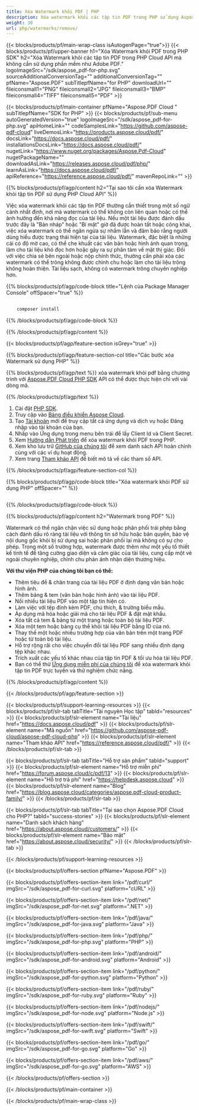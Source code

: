 ```yaml
---
title: Xóa Watermark khỏi PDF | PHP
description: Xóa watermark khỏi các tập tin PDF trong PHP sử dụng Aspose.PDF Cloud SDK. Khôi phục phiên bản tài liệu sạch.
weight: 30
url: php/watermarks/remove/
---
```


{{< blocks/products/pf/main-wrap-class isAutogenPage="true">}}
{{< blocks/products/pf/upper-banner h1="Xóa Watermark khỏi PDF trong PHP SDK" h2="Xóa Watermark khỏi các tập tin PDF trong PHP Cloud API mà không cần sử dụng phần mềm như Adobe PDF." logoImageSrc="/sdk/aspose_pdf-for-php.svg" sourceAdditionalConversionTag="" additionalConversionTag="" pfName="Aspose.PDF" subTitlepfName="for PHP" downloadUrl="" fileiconsmall1="PNG" fileiconsmall2="JPG" fileiconsmall3="BMP" fileiconsmall4="TIFF" fileiconsmall5="PDF" >}}

{{< blocks/products/pf/main-container pfName="Aspose.PDF Cloud " subTitlepfName="SDK for PHP" >}}
{{< blocks/products/pf/sub-menu autoGeneratedVersion="true" logoImageSrc="/sdk/aspose_pdf-for-php.svg" apiHomeLink="" codeSamplesLink="https://github.com/aspose-pdf-cloud" liveDemosLink="https://products.aspose.cloud/pdf/" docsLink="https://docs.aspose.cloud/pdf/" installationsDocsLink="https://docs.aspose.cloud/pdf/" nugetLink="https://www.nuget.org/packages/Aspose.Pdf-Cloud" nugetPackageName="" downloadAsLink="https://releases.aspose.cloud/pdf/php/" learnAsLink="https://docs.aspose.cloud/pdf/" apiReference="https://reference.aspose.cloud/pdf/" mavenRepoLink="" >}}

{{% blocks/products/pf/agp/content h2="Tại sao tôi cần xóa Watermark khỏi tập tin PDF sử dụng PHP Cloud API" %}}

Việc xóa watermark khỏi các tập tin PDF thường cần thiết trong một số ngữ cảnh nhất định, nơi mà watermark có thể không còn liên quan hoặc có thể ảnh hưởng đến khả năng đọc của tài liệu.
Nếu một tài liệu được đánh dấu trước đây là "Bản nháp" hoặc "Bí mật" giờ đã được hoàn tất hoặc công khai, việc xóa watermark có thể ngăn ngừa sự nhầm lẫn và đảm bảo rằng người dùng hiểu được trạng thái hiện tại của tài liệu. Watermark, đặc biệt là những cái có độ mờ cao, có thể che khuất các văn bản hoặc hình ảnh quan trọng, làm cho tài liệu khó đọc hơn hoặc gây ra sự phân tâm về mặt thị giác. Đối với việc chia sẻ bên ngoài hoặc nộp chính thức, thường cần phải xóa các watermark có thể trông không được chỉnh chu hoặc làm cho tài liệu trông không hoàn thiện. Tài liệu sạch, không có watermark trông chuyên nghiệp hơn.

{{% blocks/products/pf/agp/code-block title="Lệnh của Package Manager Console" offSpacer="true" %}}

```bash
     
    composer install

```

{{% /blocks/products/pf/agp/code-block %}}

{{% /blocks/products/pf/agp/content %}}

{{< blocks/products/pf/agp/feature-section isGrey="true" >}}

{{% blocks/products/pf/agp/feature-section-col title="Các bước xóa Watermark sử dụng PHP" %}}

{{% blocks/products/pf/agp/text %}}
xóa watermark khỏi pdf bằng chương trình với
[Aspose.PDF Cloud PHP SDK](https://products.aspose.cloud/pdf/php/)
API có thể được thực hiện chỉ với vài dòng mã.

{{% /blocks/products/pf/agp/text %}}

1. Cài đặt [PHP SDK](https://pypi.org/project/asposepdfcloud/).
1. Truy cập vào [Bảng điều khiển Aspose Cloud](https://dashboard.aspose.cloud/).
1. Tạo [Tài khoản](https://docs.aspose.cloud/display/storagecloud/Creating+and+Managing+Account) mới để truy cập tất cả ứng dụng và dịch vụ hoặc Đăng nhập vào tài khoản của bạn.
1. Nhấp vào Ứng dụng trong menu bên trái để lấy Client Id và Client Secret.
1. Xem [Hướng dẫn Phát triển](https://docs.aspose.cloud/pdf/working-with-stamps/) để xóa watermark khỏi PDF trong PHP.
1. Xem kho lưu trữ [GitHub của chúng tôi](https://github.com/aspose-pdf-cloud/aspose-pdf-cloud-php) để xem danh sách API hoàn chỉnh cùng với các ví dụ hoạt động.
1. Xem trang [Tham khảo API](https://reference.aspose.cloud/pdf/#/Document) để biết mô tả về các tham số API.

{{% /blocks/products/pf/agp/feature-section-col %}}


{{% blocks/products/pf/agp/code-block title="Xóa watermark khỏi PDF sử dụng PHP" offSpacer="" %}}

```php


```

{{% /blocks/products/pf/agp/code-block %}}

{{% blocks/products/pf/agp/content h2="Watermark trong PDF" %}}

Watermark có thể ngăn chặn việc sử dụng hoặc phân phối trái phép bằng cách đánh dấu rõ ràng tài liệu với thông tin sở hữu hoặc bản quyền, bảo vệ nội dung gốc khỏi bị sử dụng sai hoặc phân phối lại mà không có sự cho phép.
Trong một số trường hợp, watermark được thêm như một yếu tố thiết kế tinh tế để tăng cường giao diện và cảm giác của tài liệu, cung cấp một vẻ ngoài chuyên nghiệp, chỉnh chu phản ánh nhận diện thương hiệu.

**Với thư viện PHP của chúng tôi bạn có thể:**

+ Thêm tiêu đề & chân trang của tài liệu PDF ở định dạng văn bản hoặc hình ảnh.
+ Thêm bảng & tem (văn bản hoặc hình ảnh) vào tài liệu PDF.
+ Nối nhiều tài liệu PDF vào một tập tin hiện có.
+ Làm việc với tệp đính kèm PDF, chú thích, & trường biểu mẫu.
+ Áp dụng mã hóa hoặc giải mã cho tài liệu PDF & đặt mật khẩu.
+ Xóa tất cả tem & bảng từ một trang hoặc toàn bộ tài liệu PDF.
+ Xóa một tem hoặc bảng cụ thể khỏi tài liệu PDF bằng ID của nó.
+ Thay thế một hoặc nhiều trường hợp của văn bản trên một trang PDF hoặc từ toàn bộ tài liệu.
+ Hỗ trợ rộng rãi cho việc chuyển đổi tài liệu PDF sang nhiều định dạng tệp khác nhau.
+ Trích xuất các yếu tố khác nhau của tập tin PDF & tối ưu hóa tài liệu PDF.
+ Bạn có thể thử [Ứng dụng miễn phí của chúng tôi](https://products.aspose.app/pdf/remove-watermark) để xóa watermark khỏi tập tin PDF trực tuyến và thử nghiệm chức năng.

{{% /blocks/products/pf/agp/content %}}

{{< /blocks/products/pf/agp/feature-section >}}

{{< blocks/products/pf/support-learning-resources >}}
{{< blocks/products/pf/slr-tab tabTitle="Tài nguyên Học tập" tabId="resources" >}}
{{< blocks/products/pf/slr-element name="Tài liệu" href="https://docs.aspose.cloud/pdf" >}}
{{< blocks/products/pf/slr-element name="Mã nguồn" href="https://github.com/aspose-pdf-cloud/aspose-pdf-cloud-php" >}}
{{< blocks/products/pf/slr-element name="Tham khảo API" href="https://reference.aspose.cloud/pdf/" >}}
{{< /blocks/products/pf/slr-tab >}}

{{< blocks/products/pf/slr-tab tabTitle="Hỗ trợ sản phẩm" tabId="support" >}}
{{< blocks/products/pf/slr-element name="Hỗ trợ miễn phí" href="https://forum.aspose.cloud/c/pdf/13" >}}
{{< blocks/products/pf/slr-element name="Hỗ trợ trả phí" href="https://helpdesk.aspose.cloud" >}}
{{< blocks/products/pf/slr-element name="Blog" href="https://blog.aspose.cloud/categories/aspose.pdf-cloud-product-family/" >}}
{{< /blocks/products/pf/slr-tab >}}

{{< blocks/products/pf/slr-tab tabTitle="Tại sao chọn Aspose.PDF Cloud cho PHP?" tabId="success-stories" >}}
{{< blocks/products/pf/slr-element name="Danh sách khách hàng" href="https://about.aspose.cloud/customers/" >}}
{{< blocks/products/pf/slr-element name="Bảo mật" href="https://about.aspose.cloud/security/" >}}
{{< /blocks/products/pf/slr-tab >}}

{{< /blocks/products/pf/support-learning-resources >}}

{{< blocks/products/pf/offers-section pfName="Aspose.PDF" >}}

{{< blocks/products/pf/offers-section-item link="/pdf/curl/" imgSrc="/sdk/aspose_pdf-for-curl.svg" platform="cURL" >}}

{{< blocks/products/pf/offers-section-item link="/pdf/net/" imgSrc="/sdk/aspose_pdf-for-net.svg" platform=".NET" >}}

{{< blocks/products/pf/offers-section-item link="/pdf/java/" imgSrc="/sdk/aspose_pdf-for-java.svg" platform="Java" >}}

{{< blocks/products/pf/offers-section-item link="/pdf/php/" imgSrc="/sdk/aspose_pdf-for-php.svg" platform="PHP" >}}

{{< blocks/products/pf/offers-section-item link="/pdf/android/" imgSrc="/sdk/aspose_pdf-for-android.svg" platform="Android" >}}

{{< blocks/products/pf/offers-section-item link="/pdf/python/" imgSrc="/sdk/aspose_pdf-for-python.svg" platform="Python" >}}

{{< blocks/products/pf/offers-section-item link="/pdf/ruby/" imgSrc="/sdk/aspose_pdf-for-ruby.svg" platform="Ruby" >}}

{{< blocks/products/pf/offers-section-item link="/pdf/nodejs/" imgSrc="/sdk/aspose_pdf-for-node.svg" platform="Node.js" >}}

{{< blocks/products/pf/offers-section-item link="/pdf/swift/" imgSrc="/sdk/aspose_pdf-for-swift.svg" platform="Swift" >}}

{{< blocks/products/pf/offers-section-item link="/pdf/go/" imgSrc="/sdk/aspose_pdf-for-go.svg" platform="Go" >}}

{{< blocks/products/pf/offers-section-item link="/pdf/aws/" imgSrc="/sdk/aspose_pdf-for-go.svg" platform="AWS" >}}

{{< /blocks/products/pf/offers-section >}}

<!-- aboutfile Ends -->

{{< /blocks/products/pf/main-container >}}

{{< /blocks/products/pf/main-wrap-class >}}
